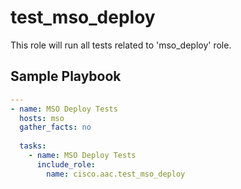 # test_mso_deploy

This role will run all tests related to 'mso_deploy' role.

## Sample Playbook

```yaml
---
- name: MSO Deploy Tests
  hosts: mso
  gather_facts: no
 
  tasks:
    - name: MSO Deploy Tests
      include_role:
        name: cisco.aac.test_mso_deploy
```

